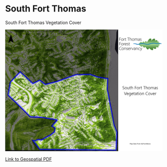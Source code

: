 # South Fort Thomas
South Fort Thomas Vegetation Cover


![South Fort Thomas Vegation Cover](South_Fort_Thomas.jpg)

[Link to Geospatial PDF](South_Fort_Thomas.pdf)
